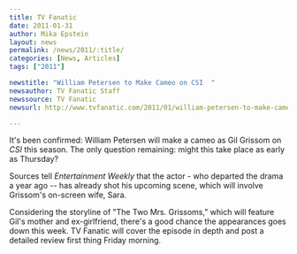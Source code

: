 ```yaml
---
title: TV Fanatic
date: 2011-01-31
author: Mika Epstein
layout: news
permalink: /news/2011/:title/
categories: [News, Articles]
tags: ["2011"]

newstitle: "William Petersen to Make Cameo on CSI  "
newsauthor: TV Fanatic Staff  
newssource: TV Fanatic  
newsurl: http://www.tvfanatic.com/2011/01/william-petersen-to-make-cameo-on-csi/  

---
```


It's been confirmed: William Petersen will make a cameo as Gil Grissom on *CSI* this season. The only question remaining: might this take place as early as Thursday?

Sources tell *Entertainment Weekly* that the actor - who departed the drama a year ago -- has already shot his upcoming scene, which will involve Grissom's on-screen wife, Sara.

Considering the storyline of "The Two Mrs. Grissoms," which will feature Gil's mother and ex-girlfriend, there's a good chance the appearances goes down this week. TV Fanatic will cover the episode in depth and post a detailed review first thing Friday morning.  
